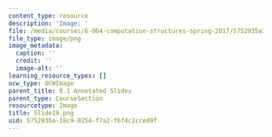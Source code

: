 ```yaml
---
content_type: resource
description: 'Image: '
file: /media/courses/6-004-computation-structures-spring-2017/5752935a18c90254f7a2f6f4c2cced9f_Slide19.png
file_type: image/png
image_metadata:
  caption: ''
  credit: ''
  image-alt: ''
learning_resource_types: []
ocw_type: OCWImage
parent_title: 8.1 Annotated Slides
parent_type: CourseSection
resourcetype: Image
title: Slide19.png
uid: 5752935a-18c9-0254-f7a2-f6f4c2cced9f
---
```

